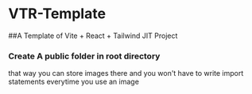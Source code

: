 # VTR-Template
##A Template of Vite + React + Tailwind JIT Project

### Create A public folder in root directory
that way you can store images there and you won't have to write import statements everytime you use an image
